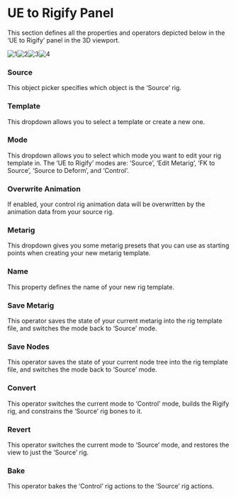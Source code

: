 # UE to Rigify Panel
This section defines all the properties and operators depicted below in the ‘UE to Rigify’ panel in the 3D viewport.

![1](https://blender-tools-documentation.s3.amazonaws.com/ue-to-rigify/images/ue_to_rigify_panel/1.png)![2](https://blender-tools-documentation.s3.amazonaws.com/ue-to-rigify/images/ue_to_rigify_panel/2.png)![3](https://blender-tools-documentation.s3.amazonaws.com/ue-to-rigify/images/ue_to_rigify_panel/3.png)![4](https://blender-tools-documentation.s3.amazonaws.com/ue-to-rigify/images/ue_to_rigify_panel/4.png)

### Source

This object picker specifies which object is the ‘Source’ rig.


### Template

This dropdown allows you to select a template or create a new one.


### Mode

This dropdown allows you to select which mode you want to edit your rig template in. The ‘UE to Rigify’ modes are: ‘Source’, ‘Edit Metarig’, ‘FK to Source’, ‘Source to Deform’, and ‘Control’.


### Overwrite Animation

If enabled, your control rig animation data will be overwritten by the animation data from your source rig.


### Metarig

This dropdown gives you some metarig presets that you can use as starting points when creating your new metarig template.


### Name

This property defines the name of your new rig template.


### Save Metarig

This operator saves the state of your current metarig into the rig template file, and switches the mode back to ‘Source’ mode.


### Save Nodes

This operator saves the state of your current node tree into the rig template file, and switches the mode back to ‘Source’ mode.


### Convert

This operator switches the current mode to ‘Control’ mode, builds the Rigify rig, and constrains the ‘Source’ rig bones to it.


### Revert

This operator switches the current mode to ‘Source’ mode, and restores the view to just the ‘Source’ rig.


### Bake

This operator bakes the ‘Control’ rig actions to the ‘Source’ rig actions.